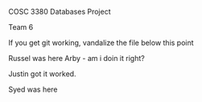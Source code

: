 COSC 3380 Databases Project

Team 6

If you get git working, vandalize the file below this point

Russel was here
Arby - am i doin it right?

Justin got it worked. 

Syed was here